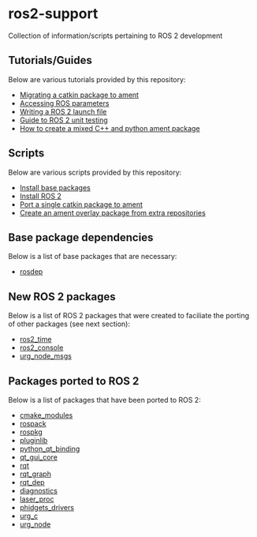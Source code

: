 # ros2-support
Collection of information/scripts pertaining to ROS 2 development


## Tutorials/Guides
Below are various tutorials provided by this repository:

- [Migrating a catkin package to ament](tutorials/port-catkin-to-ament.md)
- [Accessing ROS parameters](tutorials/accessing-ros-parameters.md)
- [Writing a ROS 2 launch file](tutorials/ros2-launch.md)
- [Guide to ROS 2 unit testing](tutorials/unit-testing.md)
- [How to create a mixed C++ and python ament package](creating-a-mixed-cpp-and-python-package.md)


## Scripts
Below are various scripts provided by this repository:

- [Install base packages](scripts/install-base-packages.sh)
- [Install ROS 2](scripts/install-ros2-source.sh)
- [Port a single catkin package to ament](scripts/catkin-to-ament.py)
- [Create an ament overlay package from extra repositories](scripts/create-ament-overlay.sh)


## Base package dependencies
Below is a list of base packages that are necessary:

- [rosdep](https://github.com/bponsler/rosdep/tree/ros2-devel)


## New ROS 2 packages
Below is a list of ROS 2 packages that were created to faciliate the porting of other packages (see next section):

- [ros2_time](https://github.com/bponsler/ros2_time)
- [ros2_console](https://github.com/bponsler/ros2_console)
- [urg_node_msgs](https://github.com/bponsler/urg_node_msgs)


## Packages ported to ROS 2
Below is a list of packages that have been ported to ROS 2:

- [cmake_modules](https://github.com/bponsler/cmake_modules/tree/ros2-devel)
- [rospack](https://github.com/bponsler/rospack/tree/ros2-devel)
- [rospkg](https://github.com/bponsler/rospkg/tree/ros2-devel)
- [pluginlib](https://github.com/bponsler/pluginlib/tree/ros2-devel)
- [python_qt_binding](https://github.com/bponsler/python_qt_binding/tree/ros2-devel)
- [qt_gui_core](https://github.com/bponsler/qt_gui_core/tree/ros2-devel)
- [rqt](https://github.com/bponsler/rqt/tree/ros2-devel)
- [rqt_graph](https://github.com/bponsler/rqt_graph/tree/ros2-devel)
- [rqt_dep](https://github.com/bponsler/rqt_dep/tree/ros2-devel)
- [diagnostics](https://github.com/bponsler/diagnostics/tree/ros2-devel)
- [laser_proc](https://github.com/bponsler/laser_proc/tree/ros2-devel)
- [phidgets_drivers](https://github.com/bponsler/phidgets_drivers/tree/ros2-devel)
- [urg_c](https://github.com/bponsler/urg_c/tree/ros2-devel)
- [urg_node](https://github.com/bponsler/urg_node/tree/ros2-devel)

